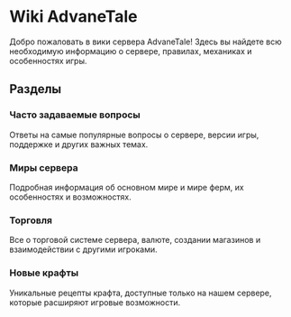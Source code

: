 # Wiki AdvaneTale

Добро пожаловать в вики сервера AdvaneTale! Здесь вы найдете всю необходимую информацию о сервере, правилах, механиках и особенностях игры.

## Разделы

### Часто задаваемые вопросы

Ответы на самые популярные вопросы о сервере, версии игры, поддержке и других важных темах.

### Миры сервера

Подробная информация об основном мире и мире ферм, их особенностях и возможностях.

### Торговля

Все о торговой системе сервера, валюте, создании магазинов и взаимодействии с другими игроками.

### Новые крафты

Уникальные рецепты крафта, доступные только на нашем сервере, которые расширяют игровые возможности.
